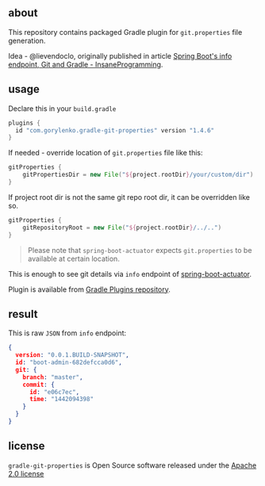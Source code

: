 ## about

This repository contains packaged Gradle plugin for `git.properties` file generation.

Idea - @lievendoclo, originally published in article [Spring Boot's info endpoint, Git and Gradle - InsaneProgramming](http://www.insaneprogramming.be/blog/2014/08/15/spring-boot-info-git/).

## usage

Declare this in your `build.gradle`

```groovy
plugins {
  id "com.gorylenko.gradle-git-properties" version "1.4.6"
}
```

If needed - override location of `git.properties` file like this:
```groovy
gitProperties {
    gitPropertiesDir = new File("${project.rootDir}/your/custom/dir")
}
```

If project root dir is not the same git repo root dir, it can be overridden like so.
```groovy
gitProperties {
    gitRepositoryRoot = new File("${project.rootDir}/../..")
}
```

> Please note that `spring-boot-actuator` expects `git.properties` to be available at certain location.

This is enough to see git details via `info` endpoint of [spring-boot-actuator](http://docs.spring.io/spring-boot/docs/current/reference/htmlsingle/#production-ready).

Plugin is available from [Gradle Plugins repository](https://plugins.gradle.org/plugin/com.gorylenko.gradle-git-properties).

## result

This is raw `JSON` from `info` endpoint:

```json
{
  version: "0.0.1.BUILD-SNAPSHOT",
  id: "boot-admin-682defcca0d6",
  git: {
    branch: "master",
    commit: {
      id: "e06c7ec",
      time: "1442094398"
    }
  }
}
```

## license

`gradle-git-properties` is Open Source software released under the [Apache 2.0 license](http://www.apache.org/licenses/LICENSE-2.0.html)
